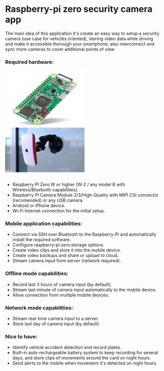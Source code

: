 # Raspberry-pi zero security camera app

The main idea of this application it's create an easy way to setup a security camera (use case for vehicles oriented), storing video data while driving and make it accessible thorough your smartphone, also interconnect and sync more cameras to cover additional points of view.

### Required hardware:

<img src="./assets/images/raspberry-pi-zero-board.webp" alt="raspberry-pi-w" width="256px" style="float: left;" />
<img src="./assets/images/raspberry-pi-z-camera-stand.jpeg" alt="raspberry-pi-w" width="256px" style="float: left;" />
<div style="clear: both" />
<br />

- Raspberry PI Zero W or higher (W-2 / any model B with Wireless/Bluetooth capabilities).
- Raspberry PI Camera Module 2/3/High-Quality with MIPI CSI connector (recomended) or any USB camera.
- Android or iPhone device.
- Wi-Fi Internet connection for the initial setup.

### Mobile application capabilities:

- Connect via SSH over Bluetooth to the Raspberry-Pi and automatically install the required software.
- Configure raspberry-pi zero storage options.
- Create video clips and store it into the mobile device.
- Create video backups and share or upload to cloud.
- Stream camera input from server (network required).

### Offline mode capabilities:

- Record last 3 hours of camera input (by default).
- Stream last minute of camera input automatically to the mobile device.
- Allow connection from multiple mobile devices.

### Network mode capabilities:

- Stream real-time camera input to a server.
- Store last day of camera input (by default).

### Nice to have:

- Identify vehicle accident detection and record plates.
- Built-in auto-rechargeable battery system to keep recording for several days, and store clips of movements around the card on night hours.
- Send alerts to the mobile when movement it's detected on night hours.
